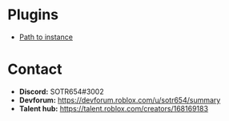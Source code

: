 # Plugins
* [Path to instance](https://devforum.roblox.com/t/small-plugin-path-to-instance/1641945)

# Contact
* **Discord:** SOTR654#3002
* **Devforum:** https://devforum.roblox.com/u/sotr654/summary
* **Talent hub:** https://talent.roblox.com/creators/168169183

